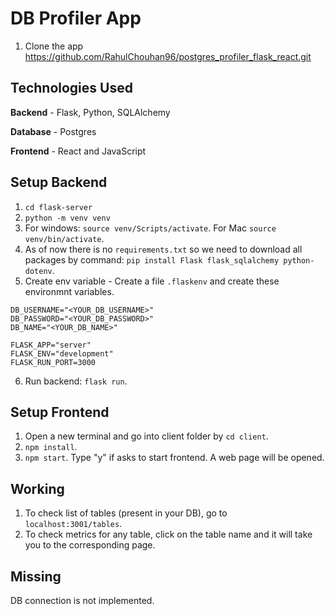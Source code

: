 # DB Profiler App

1. Clone the app https://github.com/RahulChouhan96/postgres_profiler_flask_react.git


## Technologies Used
**Backend** - Flask, Python, SQLAlchemy

**Database** - Postgres

**Frontend** - React and JavaScript

## Setup Backend
1. `cd flask-server`
2. `python -m venv venv`
3. For windows: `source venv/Scripts/activate`. For Mac `source venv/bin/activate`.
4. As of now there is no `requirements.txt` so we need to download all packages by command: `pip install Flask flask_sqlalchemy python-dotenv`.
5. Create env variable - Create a file `.flaskenv` and create these environmnt variables.

```
DB_USERNAME="<YOUR_DB_USERNAME>"
DB_PASSWORD="<YOUR_DB_PASSWORD>"
DB_NAME="<YOUR_DB_NAME>"

FLASK_APP="server"
FLASK_ENV="development"
FLASK_RUN_PORT=3000
```

6. Run backend: `flask run`.

## Setup Frontend
1. Open a new terminal and go into client folder by `cd client`.
2. `npm install`.
3. `npm start`. Type "y" if asks to start frontend. A web page will be opened.

## Working
1. To check list of tables (present in your DB), go to `localhost:3001/tables`.
2. To check metrics for any table, click on the table name and it will take you to the corresponding page.

## Missing
DB connection is not implemented.